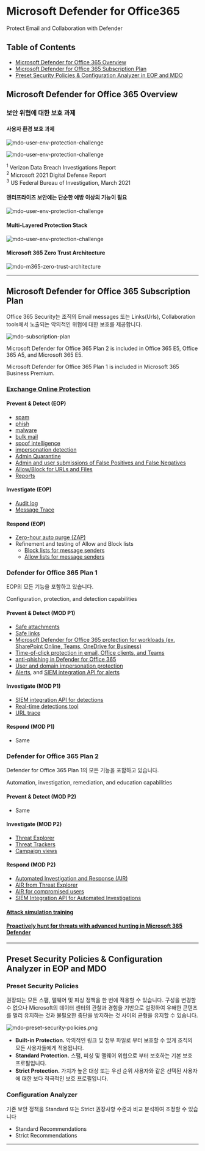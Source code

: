 ﻿

# Microsoft Defender for Office365

Protect Email and Collaboration with Defender

## Table of Contents

- [Microsoft Defender for Office 365 Overview](#microsoft-defender-for-office-365-overview)
- [Microsoft Defender for Office 365 Subscription Plan](#microsoft-defender-for-office-365-subscription-plan)
- [Preset Security Policies & Configuration Analyzer in EOP and MDO](#preset-security-policies--configuration-analyzer-in-eop-and-mdo)

## Microsoft Defender for Office 365 Overview

### 보안 위협에 대한 보호 과제

#### 사용자 환경 보호 과제

![mdo-user-env-protection-challenge](https://github.com/kj-park/tech/blob/main/Microsoft365/media/Defender/mdo-user-env-protection-challenge-01.png?raw=true)

![mdo-user-env-protection-challenge](https://github.com/kj-park/tech/blob/main/Microsoft365/media/Defender/mdo-user-env-protection-challenge-02.png?raw=true)

<sup>1</sup> Verizon Data Breach Investigations Report  
<sup>2</sup> Microsoft 2021 Digital Defense Report  
<sup>3</sup> US Federal Bureau of Investigation, March 2021  

#### 엔터프라이즈 보안에는 단순한 예방 이상의 기능이 필요

![mdo-user-env-protection-challenge](https://github.com/kj-park/tech/blob/main/Microsoft365/media/Defender/mdo-user-env-protection-challenge-03.png?raw=true)

#### Multi-Layered Protection Stack

![mdo-user-env-protection-challenge](https://github.com/kj-park/tech/blob/main/Microsoft365/media/Defender/mdo-multi-layered-protection-stack.png?raw=true)

#### Microsoft 365 Zero Trust Architecture

![mdo-m365-zero-trust-architecture](https://github.com/kj-park/tech/blob/main/Microsoft365/media/Defender/mdo-m365-zero-trust-architecture.png?raw=true)

---

## Microsoft Defender for Office 365 Subscription Plan

Office 365 Security는 조직의 Email messages 또는 Links(Urls), Collaboration tools에서 노출되는 악의적인 위협에 대한 보호를 제공합니다. 

![mdo-subscription-plan](https://github.com/kj-park/tech/blob/main/Microsoft365/media/Defender/mdo-subscription-plan.png?raw=true)

Microsoft Defender for Office 365 Plan 2 is included in Office 365 E5, Office 365 A5, and Microsoft 365 E5.

Microsoft Defender for Office 365 Plan 1 is included in Microsoft 365 Business Premium.

### [Exchange Online Protection](https://docs.microsoft.com/en-us/microsoft-365/security/office-365-security/exchange-online-protection-overview?view=o365-worldwide)

#### Prevent & Detect (EOP)

- [spam](https://docs.microsoft.com/en-us/microsoft-365/security/office-365-security/anti-spam-protection?view=o365-worldwide)
- [phish](https://docs.microsoft.com/en-us/microsoft-365/security/office-365-security/configure-anti-phishing-policies-eop?view=o365-worldwide)
- [malware](https://docs.microsoft.com/en-us/microsoft-365/security/office-365-security/anti-malware-protection?view=o365-worldwide)
- [bulk mail](https://docs.microsoft.com/en-us/microsoft-365/security/office-365-security/what-s-the-difference-between-junk-email-and-bulk-email?view=o365-worldwide#how-to-manage-bulk-email)
- [spoof intelligence](https://docs.microsoft.com/en-us/microsoft-365/security/office-365-security/anti-spoofing-protection?view=o365-worldwide)
- [impersonation detection](https://docs.microsoft.com/en-us/microsoft-365/security/office-365-security/set-up-anti-phishing-policies?view=o365-worldwide#impersonation-settings-in-anti-phishing-policies-in-microsoft-defender-for-office-365)
- [Admin Quarantine](https://docs.microsoft.com/en-us/microsoft-365/security/office-365-security/quarantine-email-messages?view=o365-worldwide)
- [Admin and user submissions of False Positives and False Negatives](https://docs.microsoft.com/en-us/microsoft-365/security/office-365-security/report-junk-email-messages-to-microsoft?view=o365-worldwide)
- [Allow/Block for URLs and Files](https://docs.microsoft.com/en-us/microsoft-365/security/office-365-security/tenant-allow-block-list?view=o365-worldwide)
- [Reports](https://docs.microsoft.com/en-us/microsoft-365/security/office-365-security/view-email-security-reports?view=o365-worldwide)

#### Investigate (EOP)

- [Audit log](https://docs.microsoft.com/en-us/exchange/security-and-compliance/exchange-auditing-reports/exchange-auditing-reports)
- [Message Trace](https://docs.microsoft.com/en-us/exchange/monitoring/trace-an-email-message/message-trace-modern-eac)

#### Respond (EOP)

- [Zero-hour auto purge (ZAP)](https://docs.microsoft.com/en-us/microsoft-365/security/office-365-security/zero-hour-auto-purge?view=o365-worldwide)
- Refinement and testing of Allow and Block lists
    - [Block lists for message senders](https://docs.microsoft.com/en-us/microsoft-365/security/office-365-security/create-block-sender-lists-in-office-365?view=o365-worldwide)
    - [Allow lists for message senders](https://docs.microsoft.com/en-us/microsoft-365/security/office-365-security/create-block-sender-lists-in-office-365?view=o365-worldwide)

### Defender for Office 365 Plan 1

EOP의 모든 기능을 포함하고 있습니다.

Configuration, protection, and detection capabilities

#### Prevent & Detect (MOD P1)

- [Safe attachments](https://docs.microsoft.com/en-us/microsoft-365/security/office-365-security/safe-attachments?view=o365-worldwide)
- [Safe links](https://docs.microsoft.com/en-us/microsoft-365/security/office-365-security/safe-links?view=o365-worldwide)
- [Microsoft Defender for Office 365 protection for workloads (ex. SharePoint Online, Teams, OneDrive for Business)](https://docs.microsoft.com/en-us/microsoft-365/security/office-365-security/mdo-for-spo-odb-and-teams?view=o365-worldwide)
- [Time-of-click protection in email, Office clients, and Teams](https://docs.microsoft.com/en-us/microsoft-365/security/office-365-security/safe-links?view=o365-worldwide)
- [anti-phishing in Defender for Office 365](https://docs.microsoft.com/en-us/microsoft-365/security/office-365-security/set-up-anti-phishing-policies?view=o365-worldwide#exclusive-settings-in-anti-phishing-policies-in-microsoft-defender-for-office-365)
- [User and domain impersonation protection](https://docs.microsoft.com/en-us/microsoft-365/security/office-365-security/impersonation-insight?view=o365-worldwide)
- [Alerts](https://docs.microsoft.com/en-us/microsoft-365/security/defender/investigate-alerts?view=o365-worldwide), and [SIEM integration API for alerts](https://docs.microsoft.com/en-us/microsoft-365/security/office-365-security/siem-integration-with-office-365-ti?view=o365-worldwide)

#### Investigate (MOD P1)

- [SIEM integration API for detections](https://docs.microsoft.com/en-us/microsoft-365/security/office-365-security/siem-integration-with-office-365-ti?view=o365-worldwide)
- [Real-time detections tool](https://docs.microsoft.com/en-us/microsoft-365/security/office-365-security/threat-explorer?view=o365-worldwide)
- [URL trace](https://docs.microsoft.com/en-us/microsoft-365/security/office-365-security/view-reports-for-mdo?view=o365-worldwide#url-protection-report)

#### Respond (MOD P1)

- Same

### Defender for Office 365 Plan 2

Defender for Office 365 Plan 1의 모든 기능을 포함하고 있습니다.

Automation, investigation, remediation, and education capabilities


#### Prevent & Detect (MOD P2)

- Same

#### Investigate (MOD P2)

- [Threat Explorer](https://docs.microsoft.com/en-us/microsoft-365/security/office-365-security/threat-explorer?view=o365-worldwide)
- [Threat Trackers](https://docs.microsoft.com/en-us/microsoft-365/security/office-365-security/threat-trackers?view=o365-worldwide)
- [Campaign views](https://docs.microsoft.com/en-us/microsoft-365/security/office-365-security/campaigns?view=o365-worldwide)

#### Respond (MOD P2)

- [Automated Investigation and Response (AIR)](https://docs.microsoft.com/en-us/microsoft-365/security/office-365-security/office-365-air?view=o365-worldwide)
- [AIR from Threat Explorer](https://docs.microsoft.com/en-us/microsoft-365/security/office-365-security/air-view-investigation-results?view=o365-worldwide)
- [AIR for compromised users](https://docs.microsoft.com/en-us/microsoft-365/security/office-365-security/address-compromised-users-quickly?view=o365-worldwide)
- [SIEM Integration API for Automated Investigations](https://docs.microsoft.com/en-us/microsoft-365/security/office-365-security/siem-integration-with-office-365-ti?view=o365-worldwide)


#### [Attack simulation training](https://docs.microsoft.com/en-us/microsoft-365/security/office-365-security/attack-simulation-training?view=o365-worldwide)

#### [Proactively hunt for threats with advanced hunting in Microsoft 365 Defender](https://docs.microsoft.com/en-us/microsoft-365/security/defender/advanced-hunting-overview?view=o365-worldwide)

---

## Preset Security Policies & Configuration Analyzer in EOP and MDO

### Preset Security Policies

권장되는 모든 스팸, 맬웨어 및 피싱 정책을 한 번에 적용할 수 있습니다. 구성을 변경할 수 없으나 Microsoft의 데이터 센터의 관찰과 경험을 기반으로 설정하여 유해한 콘텐츠를 멀리 유지하는 것과 불필요한 중단을 방지하는 것 사이의 균형을 유지할 수 있습니다.

![mdo-preset-security-policies.png](https://github.com/kj-park/tech/blob/main/Microsoft365/media/Defender/mdo-preset-security-policies.png?raw=true)

- **Built-in Protection.** 악의적인 링크 및 첨부 파일로 부터 보호할 수 있게 조직의 모든 사용자들에게 적용됩니다.
- **Standard Protection.** 스팸, 피싱 및 맬웨어 위협으로 부터 보호하는 기본 보호 프로필입니다.
- **Strict Protection.** 가치가 높은 대상 또는 우선 순위 사용자와 같은 선택된 사용자에 대한 보다 적극적인 보호 프로필입니다.

### Configuration Analyzer

기존 보안 정책을 Standard 또는 Strict 권장사항 수준과 비교 분석하여 조정할 수 있습니다

- Standard Recommendations
- Strict Recommendations

---
